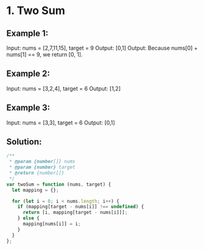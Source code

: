 # 1. Two Sum

## Example 1:

Input: nums = [2,7,11,15], target = 9
Output: [0,1]
Output: Because nums[0] + nums[1] == 9, we return [0, 1].

## Example 2:

Input: nums = [3,2,4], target = 6
Output: [1,2]

## Example 3:

Input: nums = [3,3], target = 6
Output: [0,1]

## Solution:

```javascript
/**
 * @param {number[]} nums
 * @param {number} target
 * @return {number[]}
 */
var twoSum = function (nums, target) {
  let mapping = {};

  for (let i = 0; i < nums.length; i++) {
    if (mapping[target - nums[i]] !== undefined) {
      return [i, mapping[target - nums[i]]];
    } else {
      mapping[nums[i]] = i;
    }
  }
};
```
